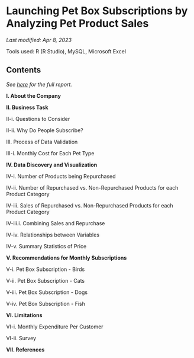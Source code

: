 # Launching Pet Box Subscriptions by Analyzing Pet Product Sales
*Last modified: Apr 8, 2023*

Tools used: R (R Studio), MySQL, Microsoft Excel

## Contents

*See [here](https://github.com/Ashleshk/EDA-Launching-Pet-Box-Subscriptions/blob/main/report.pdf) for the full report.*

**I. About the Company**

**II. Business Task**

II-i. Questions to Consider

II-ii. Why Do People Subscribe?

III. Process of Data Validation

III-i. Monthly Cost for Each Pet Type

**IV. Data Discovery and Visualization**

IV-i. Number of Products being Repurchased

IV-ii. Number of Repurchased vs. Non-Repurchased Products for each Product Category 

IV-iii. Sales of Repurchased vs. Non-Repurchased Products for each Product Category 

IV-iii.i. Combining Sales and Repurchase

IV-iv. Relationships between Variables

IV-v. Summary Statistics of Price 

**V. Recommendations for Monthly Subscriptions**

V-i. Pet Box Subscription - Birds

V-ii. Pet Box Subscription - Cats

V-iii. Pet Box Subscription - Dogs

V-iv. Pet Box Subscription - Fish

**VI. Limitations**

VI-i. Monthly Expenditure Per Customer

VI-ii. Survey 

**VII. References**

